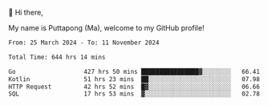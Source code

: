 👋 Hi there,

My name is Puttapong (Ma), welcome to my GitHub profile!

<!--START_SECTION:waka-->

```txt
From: 25 March 2024 - To: 11 November 2024

Total Time: 644 hrs 14 mins

Go                   427 hrs 50 mins ████████████████▓░░░░░░░░   66.41 %
Kotlin               51 hrs 23 mins  ██░░░░░░░░░░░░░░░░░░░░░░░   07.98 %
HTTP Request         42 hrs 52 mins  █▓░░░░░░░░░░░░░░░░░░░░░░░   06.66 %
SQL                  17 hrs 53 mins  ▓░░░░░░░░░░░░░░░░░░░░░░░░   02.78 %
```

<!--END_SECTION:waka-->
